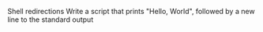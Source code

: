 Shell redirections 
Write a script that prints "Hello, World", followed by a new line to the standard output

